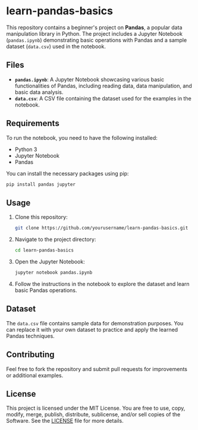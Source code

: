 # learn-pandas-basics

This repository contains a beginner's project on **Pandas**, a popular data manipulation library in Python. The project includes a Jupyter Notebook (`pandas.ipynb`) demonstrating basic operations with Pandas and a sample dataset (`data.csv`) used in the notebook.

## Files

- **`pandas.ipynb`**: A Jupyter Notebook showcasing various basic functionalities of Pandas, including reading data, data manipulation, and basic data analysis.
- **`data.csv`**: A CSV file containing the dataset used for the examples in the notebook.

## Requirements

To run the notebook, you need to have the following installed:
- Python 3
- Jupyter Notebook
- Pandas

You can install the necessary packages using pip:

```bash
pip install pandas jupyter
```

## Usage

1. Clone this repository:

   ```bash
   git clone https://github.com/yourusername/learn-pandas-basics.git
   ```

2. Navigate to the project directory:

   ```bash
   cd learn-pandas-basics
   ```

3. Open the Jupyter Notebook:

   ```bash
   jupyter notebook pandas.ipynb
   ```

4. Follow the instructions in the notebook to explore the dataset and learn basic Pandas operations.

## Dataset

The `data.csv` file contains sample data for demonstration purposes. You can replace it with your own dataset to practice and apply the learned Pandas techniques.

## Contributing

Feel free to fork the repository and submit pull requests for improvements or additional examples.

## License

This project is licensed under the MIT License. You are free to use, copy, modify, merge, publish, distribute, sublicense, and/or sell copies of the Software. See the [LICENSE](LICENSE) file for more details.

```
